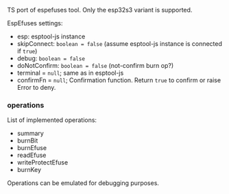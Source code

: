 TS port of espefuses tool. Only the esp32s3 variant is supported.

EspEfuses settings:

 - esp: esptool-js instance
 - skipConnect: `boolean = false` (assume esptool-js instance is connected if `true`)
 - debug: `boolean = false`
 - doNotConfirm: `boolean = false` (not-confirm burn op?)
 - terminal = `null`; same as in esptool-js
 - confirmFn = `null`; Confirmation function. Return `true` to confirm or raise Error to deny. 

### operations

List of implemented operations:

 - summary
 - burnBit
 - burnEfuse
 - readEfuse
 - writeProtectEfuse
 - burnKey

 Operations can be emulated for debugging purposes.